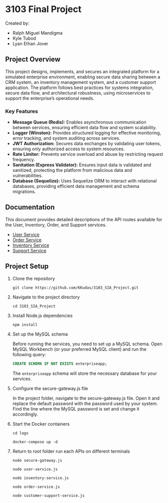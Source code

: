 # 3103 Final Project

Created by:

- Ralph Miguel Mandigma
- Kyle Tubod
- Lyan Ethan Jover

## Project Overview

This project designs, implements, and secures an integrated platform for a simulated enterprise environment, enabling secure data sharing between a CRM system, an inventory management system, and a customer support application. The platform follows best practices for systems integration, secure data flow, and architectural robustness, using microservices to support the enterprise’s operational needs.

### Key Features

- **Message Queue (Redis):** Enables asynchronous communication between services, ensuring efficient data flow and system scalability.
- **Logger (Winston):** Provides structured logging for effective monitoring, error tracking, and system auditing across services.
- **JWT Authorization:** Secures data exchanges by validating user tokens, ensuring only authorized access to system resources.
- **Rate Limiter:** Prevents service overload and abuse by restricting request frequency.
- **Sanitation (Express Validator):** Ensures input data is validated and sanitized, protecting the platform from malicious data and vulnerabilities.
- **Database (Sequelize):** Uses Sequelize ORM to interact with relational databases, providing efficient data management and schema migrations.

## Documentation

This document provides detailed descriptions of the API routes available for the User, Inventory, Order, and Support services.

- [User Service](./doc/userservice.md)
- [Order Service](./doc/orderservice.md)
- [Inventory Service](./doc/inventoryservice.md)
- [Support Service](./doc/supportservice.md)

## Project Setup

1. Clone the repository

   ```
   git clone https://github.com/KKudas/3103_SIA_Project.git
   ```

2. Navigate to the project directory

   ```
   cd 3103_SIA_Project
   ```

3. Install Node.js dependencies

   ```
   npm install
   ```

4. Set up the MySQL schema

   Before running the services, you need to set up a MySQL schema. Open MySQL Workbench (or your preferred MySQL client) and run the following query:

   ```sql
   CREATE SCHEMA IF NOT EXISTS enterpriseapp;
   ```

   The `enterpriseapp` schema will store the necessary database for your services.

5. Configure the secure-gateway.js file

   In the project folder, navigate to the secure-gateway.js file. Open it and replace the default password with the password used by your system. Find the line where the MySQL password is set and change it accordingly.

6. Start the Docker containers

   ```
   cd logs
   ```
   ```
   docker-compose up -d
   ```

7. Return to root folder run each APIs on different terminals

   ```
   node secure-gateway.js
   ```

   ```
   node user-service.js
   ```

   ```
   node inventory-service.js
   ```

   ```
   node order-service.js
   ```

   ```
   node customer-support-service.js
   ```
